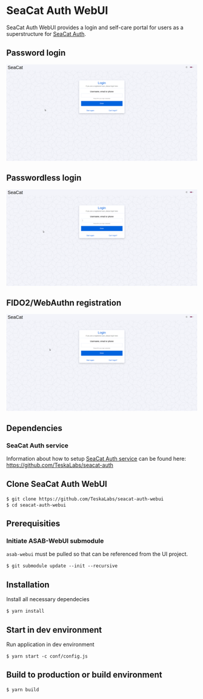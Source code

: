 # SeaCat Auth WebUI

SeaCat Auth WebUI provides a login and self-care portal for users as a superstructure for [SeaCat Auth](https://github.com/TeskaLabs/seacat-auth).

## Password login

![Password login](./doc/images/pwd-login.gif "Login with password")

## Passwordless login

![Passwordless login](./doc/images/fido2-login.gif "Passwordless login")

## FIDO2/WebAuthn registration

![FIDO2/WebAuthn registration](./doc/images/fido2-reg.gif "FIDO2/WebAuthn registration")

## Dependencies

### SeaCat Auth service

Information about how to setup [SeaCat Auth service](https://github.com/TeskaLabs/seacat-auth) can be found here: https://github.com/TeskaLabs/seacat-auth

## Clone SeaCat Auth WebUI

```
$ git clone https://github.com/TeskaLabs/seacat-auth-webui
$ cd seacat-auth-webui
```

## Prerequisities

### Initiate ASAB-WebUI submodule

`asab-webui` must be pulled so that can be referenced from the UI project.

```
$ git submodule update --init --recursive
```

## Installation

Install all necessary dependecies

```
$ yarn install
```

## Start in dev environment

Run application in dev environment

```
$ yarn start -c conf/config.js
```

## Build to production or build environment

```
$ yarn build
```

